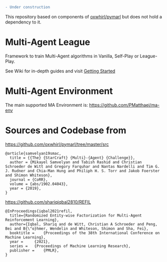 ```diff
- Under construction
```
This repository based on components of [oxwhirl/pymarl](https://github.com/oxwhirl/pymarl) but does not hold a dependency to it.

# Multi-Agent League 

Framework to train Multi-Agent algorithms in Vanilla, Self-Play or League-Play.

See Wiki for in-depth guides and visit [Getting Started](https://github.com/PMatthaei/ma-league/wiki/Getting-started)

# Multi-Agent Environment

The main supported MA Environment is: https://github.com/PMatthaei/ma-env

# Sources and Codebase from

https://github.com/oxwhirl/pymarl/tree/master/src
```
@article{samvelyan19smac,
  title = {{The} {StarCraft} {Multi}-{Agent} {Challenge}},
  author = {Mikayel Samvelyan and Tabish Rashid and Christian Schroeder de Witt and Gregory Farquhar and Nantas Nardelli and Tim G. J. Rudner and Chia-Man Hung and Philiph H. S. Torr and Jakob Foerster and Shimon Whiteson},
  journal = {CoRR},
  volume = {abs/1902.04043},
  year = {2019},
}
```

https://github.com/shariqiqbal2810/REFIL
```
@InProceedings{iqbal2021refil,
  title={Randomized Entity-wise Factorization for Multi-Agent Reinforcement Learning},
  author={Iqbal, Shariq and de Witt, Christian A Schroeder and Peng, Bei and B{\"o}hmer, Wendelin and Whiteson, Shimon and Sha, Fei},
  booktitle =    {Proceedings of the 38th International Conference on Machine Learning},
  year =     {2021},
  series =   {Proceedings of Machine Learning Research},
  publisher =    {PMLR},
}
```

